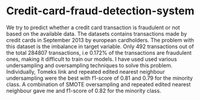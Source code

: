 # Credit-card-fraud-detection-system
We try to predict whether a credit card transaction is fraudulent or not based on the available data.
The datasets contains transactions made by credit cards in September 2013 by european cardholders.
The problem with this dataset is the imbalance in target variable. Only 492 transactions out of the total 284807 transactions, i.e  0.172% of the transactions are fraudulent ones, making it difficult to train our models.
I have used used various undersampling and oversampling techniques to solve this problem.
Individually, Tomeks link and repeated edited nearest neighbour undersampling were the best with f1-score of 0.81 and 0.79 for the minority class.
A combination of SMOTE oversampling and repeated edited nearest neighbour gave me and f1-score of 0.82 for the minority class.
